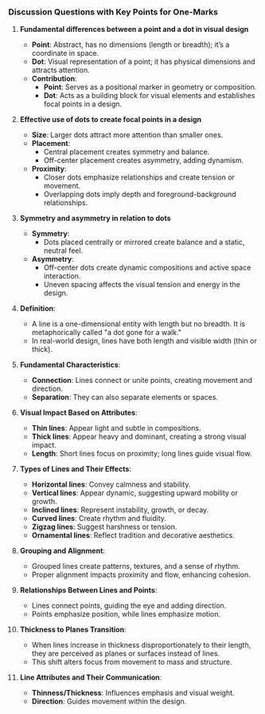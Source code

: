 ### Discussion Questions with Key Points for One-Marks

1. **Fundamental differences between a point and a dot in visual design**  
   - **Point**: Abstract, has no dimensions (length or breadth); it’s a coordinate in space.  
   - **Dot**: Visual representation of a point; it has physical dimensions and attracts attention.  
   - **Contribution**:  
     - **Point**: Serves as a positional marker in geometry or composition.  
     - **Dot**: Acts as a building block for visual elements and establishes focal points in a design.

2. **Effective use of dots to create focal points in a design**  
   - **Size**: Larger dots attract more attention than smaller ones.  
   - **Placement**:  
     - Central placement creates symmetry and balance.  
     - Off-center placement creates asymmetry, adding dynamism.  
   - **Proximity**:  
     - Closer dots emphasize relationships and create tension or movement.  
     - Overlapping dots imply depth and foreground-background relationships.  

3. **Symmetry and asymmetry in relation to dots**  
   - **Symmetry**:  
     - Dots placed centrally or mirrored create balance and a static, neutral feel.  
   - **Asymmetry**:  
     - Off-center dots create dynamic compositions and active space interaction.  
     - Uneven spacing affects the visual tension and energy in the design.  


1. **Definition**:  
   - A line is a one-dimensional entity with length but no breadth. It is metaphorically called "a dot gone for a walk."
   - In real-world design, lines have both length and visible width (thin or thick).

2. **Fundamental Characteristics**:  
   - **Connection**: Lines connect or unite points, creating movement and direction.  
   - **Separation**: They can also separate elements or spaces.  

3. **Visual Impact Based on Attributes**:  
   - **Thin lines**: Appear light and subtle in compositions.  
   - **Thick lines**: Appear heavy and dominant, creating a strong visual impact.  
   - **Length**: Short lines focus on proximity; long lines guide visual flow.

4. **Types of Lines and Their Effects**:  
   - **Horizontal lines**: Convey calmness and stability.  
   - **Vertical lines**: Appear dynamic, suggesting upward mobility or growth.  
   - **Inclined lines**: Represent instability, growth, or decay.  
   - **Curved lines**: Create rhythm and fluidity.  
   - **Zigzag lines**: Suggest harshness or tension.  
   - **Ornamental lines**: Reflect tradition and decorative aesthetics.

5. **Grouping and Alignment**:  
   - Grouped lines create patterns, textures, and a sense of rhythm.  
   - Proper alignment impacts proximity and flow, enhancing cohesion.

6. **Relationships Between Lines and Points**:  
   - Lines connect points, guiding the eye and adding direction.  
   - Points emphasize position, while lines emphasize motion.

7. **Thickness to Planes Transition**:  
   - When lines increase in thickness disproportionately to their length, they are perceived as planes or surfaces instead of lines.  
   - This shift alters focus from movement to mass and structure.

8. **Line Attributes and Their Communication**:  
   - **Thinness/Thickness**: Influences emphasis and visual weight.  
   - **Direction**: Guides movement within the design.

